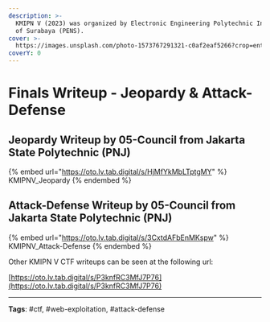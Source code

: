```yaml
---
description: >-
  KMIPN V (2023) was organized by Electronic Engineering Polytechnic Institute
  of Surabaya (PENS).
cover: >-
  https://images.unsplash.com/photo-1573767291321-c0af2eaf5266?crop=entropy&cs=srgb&fm=jpg&ixid=M3wxOTcwMjR8MHwxfHNlYXJjaHw3fHxjeWJlcnxlbnwwfHx8fDE3NDA4OTg2OTh8MA&ixlib=rb-4.0.3&q=85
coverY: 0
---
```


# Finals Writeup - Jeopardy & Attack-Defense

## Jeopardy Writeup by 05-Council from Jakarta State Polytechnic (PNJ)

{% embed url="https://oto.lv.tab.digital/s/HjMfYkMbLTptgMY" %}
KMIPNV\_Jeopardy
{% endembed %}

## Attack-Defense Writeup by 05-Council from Jakarta State Polytechnic (PNJ)

{% embed url="https://oto.lv.tab.digital/s/3CxtdAFbEnMKspw" %}
KMIPNV\_Attack-Defense
{% endembed %}

Other KMIPN V CTF writeups can be seen at the following url:

[https://oto.lv.tab.digital/s/P3knfRC3MfJ7P76](https://oto.lv.tab.digital/s/P3knfRC3MfJ7P76)

***

**Tags**: #ctf, #web-exploitation, #attack-defense
